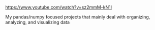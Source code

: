 https://www.youtube.com/watch?v=sz2mmM-kN1I

My pandas/numpy focused projects that mainly deal with organizing, analyzing, and visualizing data
